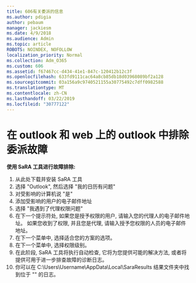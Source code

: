 ```yaml
---
title: 606有关委派的信息
ms.author: pdigia
author: pebaum
manager: jackiesm
ms.date: 4/9/2018
ms.audience: Admin
ms.topic: article
ROBOTS: NOINDEX, NOFOLLOW
localization_priority: Normal
ms.collection: Adm_O365
ms.custom: 606
ms.assetid: f67467cc-d434-41e1-847c-120412b12c3f
ms.openlocfilehash: 633fd9111cac64a8cb85db18d03968089bf2a128
ms.sourcegitcommit: 03a156a9c9740521155a30775492c7dff0982588
ms.translationtype: MT
ms.contentlocale: zh-CN
ms.lasthandoff: 03/22/2019
ms.locfileid: "30777122"
---
```

# <a name="troubleshooting-delegation-in-outlook-and-outlook-on-the-web"></a>在 outlook 和 web 上的 outlook 中排除委派故障

**使用 SaRA 工具进行故障排除:**

1. 从此处下载并安装 SaRA 工具
1. 选择 "Outlook", 然后选择 "我的日历有问题"
1. 对受影响的计算机说 "是"
1. 添加受影响的用户的电子邮件地址
1. 选择 "我遇到了代理权限问题"
1. 在下一个提示符处, 如果您是授予权限的用户, 请输入您的代理人的电子邮件地址。 如果您收到了权限, 并且您是代理, 请输入授予您权限的人员的电子邮件地址。
1. 在下一个菜单中, 选择适合您的方案的选项。 
1. 在下一个菜单中, 选择权限级别。
1. 在此阶段, SaRA 工具将执行自动检查, 它将为您提供可能的解决方法, 或者将提供可用于进一步排查故障的诊断日志。
1. 你可以在 C:\Users\Username\AppData\Local\SaraResults 结果文件夹中找到位于 "" 的日志。